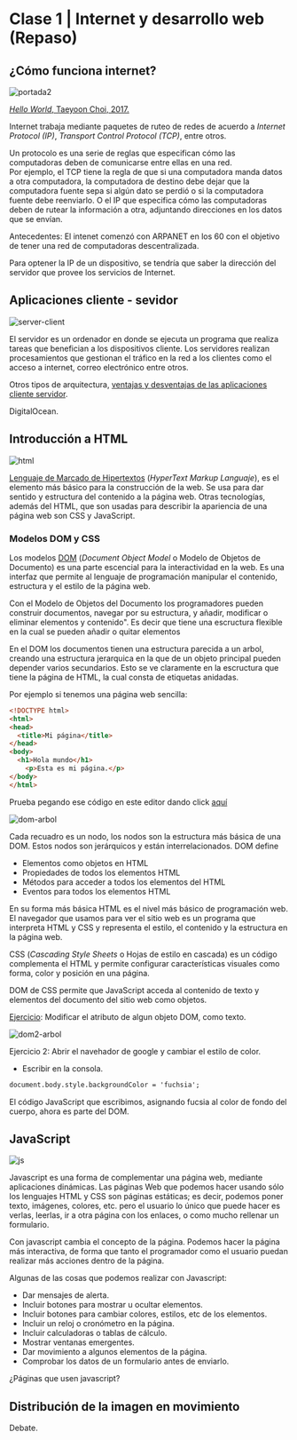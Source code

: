 
# Clase 1 | Internet y desarrollo web (Repaso)

## ¿Cómo funciona internet?

![portada2](https://github.com/MarianneTeixido/CC20-2-CT/blob/master/img/internet.png)

[_Hello World_, Taeyoon Choi, 2017.](http://avant.org/project/hello-world/)

Internet trabaja mediante paquetes de ruteo de redes de acuerdo a _Internet Protocol (IP)_, _Transport Control Protocol (TCP)_, entre otros. 

Un protocolo es una serie de reglas que especifican cómo las computadoras deben de comunicarse entre ellas en una red.  
Por ejemplo, el TCP tiene la regla de que si una computadora manda datos a otra computadora, la computadora de destino debe dejar que la computadora fuente sepa si algún dato se perdió o si la computadora fuente debe reenviarlo. O el IP que especifica cómo las computadoras deben de rutear la información a otra, adjuntando direcciones en los datos que se envían.  


Antecedentes: El intenet comenzó con ARPANET en los 60 con el objetivo de tener una red de computadoras descentralizada. 

Para optener la IP de un dispositivo, se tendría que saber la dirección del servidor que provee los servicios de Internet. 

## Aplicaciones cliente - sevidor 

![server-client](https://github.com/MarianneTeixido/CC20-2-CT/blob/master/img/cliente-servidor.png)

El servidor es un ordenador en donde se ejecuta un programa que realiza tareas que benefician a los dispositivos cliente. Los servidores realizan procesamientos que gestionan el tráfico en la red a los clientes como el acceso a internet, correo electrónico entre otros. 

Otros tipos de arquitectura, [ventajas y desventajas de las aplicaciones cliente servidor](https://es.wikipedia.org/wiki/Cliente-servidor). 

DigitalOcean. 


## Introducción a HTML

![html](https://github.com/MarianneTeixido/CC20-2-CT/blob/master/img/html.png)

[Lenguaje de Marcado de Hipertextos](https://developer.mozilla.org/es/docs/Web/HTML) (_HyperText Markup Languaje_), es el elemento más básico para la construcción de la web. Se usa para dar sentido y estructura del contenido a la página web. Otras tecnologías, además del HTML, que son usadas para describir la apariencia de una página web son CSS y JavaScript. 

### Modelos DOM y CSS

Los modelos [DOM](https://www.digitalocean.com/community/tutorials/introduction-to-the-dom) (_Document Object Model_ o Modelo de Objetos de Documento) es una parte escencial para la interactividad en la web. Es una interfaz que permite al lenguaje de programación manipular el contenido, estructura y el estilo de la página web.  

Con el Modelo de Objetos del Documento los programadores pueden construir documentos, navegar por su estructura, y añadir, modificar o eliminar elementos y contenido". Es decir que tiene una escructura flexible en la cual se pueden añadir o quitar elementos  

En el DOM los documentos tienen una estructura parecida a un arbol, creando una estructura jerarquica en la que de un objeto principal pueden depender varios secundarios. Esto se ve claramente en la escructura que tiene la página de HTML, la cual consta de etiquetas anidadas.

Por ejemplo si tenemos una página web sencilla:

```html
<!DOCTYPE html>
<html>
<head>
  <title>Mi página</title>
</head>
<body>
  <h1>Hola mundo</h1>
	<p>Esta es mi página.</p>
</body>
</html>
```

Prueba pegando ese código en este editor dando click [aquí](https://www.w3schools.com/html/tryit.asp?filename=tryhtml_default)

![dom-arbol](https://github.com/MarianneTeixido/CC20-2-CT/blob/master/img/dom.gif)

Cada recuadro es un nodo, los nodos son la estructura más básica de una DOM. Estos nodos son jerárquicos y están interrelacionados. DOM define 

- Elementos como objetos en HTML
- Propiedades de todos los elementos HTML
- Métodos para acceder a todos los elementos del HTML
- Eventos para todos los elementos HTML  

En su forma más básica HTML es el nivel más básico de programación web. El navegador que usamos para ver el sitio web es un programa que interpreta HTML y CSS y representa el estilo, el contenido y la estructura en la página web. 

CSS (_Cascading Style Sheets_ o Hojas de estilo en cascada) es un código complementa el HTML y permite configurar características visuales como forma, color y posición en una página. 

DOM de CSS permite que JavaScript acceda al contenido de texto y elementos del documento del sitio web como objetos. 

[Ejercicio](https://www.vice.com/es_latam): Modificar el atributo de algun objeto DOM, como texto.

![dom2-arbol](https://github.com/MarianneTeixido/CC20-2-CT/blob/master/img/dom2.gif)

Ejercicio 2: Abrir el navehador de google y cambiar el estilo de color.
- Escribir en la consola.
 
```html
document.body.style.backgroundColor = 'fuchsia';
```

El código JavaScript que escribimos, asignando fucsia al color de fondo del cuerpo, ahora es parte del DOM.


## JavaScript 

![js](https://github.com/MarianneTeixido/CC20-2-CT/blob/master/img/js.png)

Javascript es una forma de complementar una página web, mediante aplicaciones dinámicas. Las páginas Web que podemos hacer usando sólo los lenguajes HTML y CSS son páginas estáticas; es decir, podemos poner texto, imágenes, colores, etc. pero el usuario lo único que puede hacer es verlas, leerlas, ir a otra página con los enlaces, o como mucho rellenar un formulario.

Con javascript cambia el concepto de la página. Podemos hacer la página más interactiva, de forma que tanto el programador como el usuario puedan realizar más acciones dentro de la página.

Algunas de las cosas que podemos realizar con Javascript:

- Dar mensajes de alerta.
- Incluir botones para mostrar u ocultar elementos.
- Incluir botones para cambiar colores, estilos, etc de los elementos.
- Incluir un reloj o cronómetro en la página.
- Incluir calculadoras o tablas de cálculo.
- Mostrar ventanas emergentes.
- Dar movimiento a algunos elementos de la página.
- Comprobar los datos de un formulario antes de enviarlo.

¿Páginas que usen javascript?

## Distribución de la imagen en movimiento 

Debate. 





